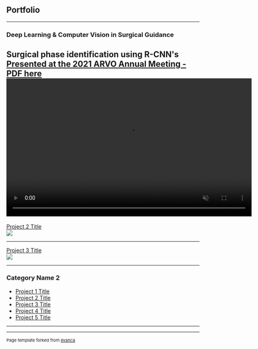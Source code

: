 ## Portfolio

---

### Deep Learning & Computer Vision in Surgical Guidance

Surgical phase identification using R-CNN's<br>
[Presented at the 2021 ARVO Annual Meeting - PDF here](/pdf/Nespolo_ARVO_POSTER.pdf)
<br>
<video width="640" height="360" autoplay muted loop>
  <source src="videos/phaco_ppt.mp4" type="video/mp4">
</video>
---
[Project 2 Title](/pdf/sample_presentation.pdf)
<br>
<img src="images/dummy_thumbnail.jpg?raw=true"/>

---
[Project 3 Title](http://example.com/)
<br>
<img src="images/dummy_thumbnail.jpg?raw=true"/>

---

### Category Name 2

- [Project 1 Title](http://example.com/)
- [Project 2 Title](http://example.com/)
- [Project 3 Title](http://example.com/)
- [Project 4 Title](http://example.com/)
- [Project 5 Title](http://example.com/)

---




---
<p style="font-size:11px">Page template forked from <a href="https://github.com/evanca/quick-portfolio">evanca</a></p>
<!-- Remove above link if you don't want to attibute -->
